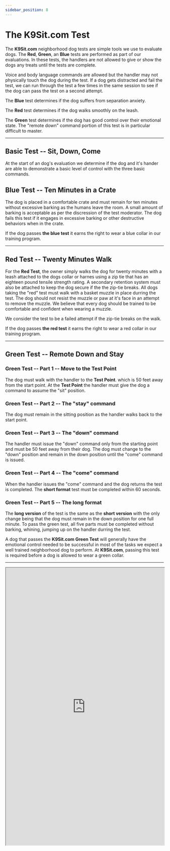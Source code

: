 ```yaml
---
sidebar_position: 8
---
```

# The K9Sit.com Test
The **K9Sit.com** neighborhood dog tests are simple tools we use to evaluate
dogs. The **Red**, **Green**, an **Blue** tests are performed as part of our
evaluations. In these tests, the handlers are not allowed to give or show the
dogs any treats until the tests are complete.

Voice and body language commands are allowed but the handler may not physically
touch the dog during the test. If a dog gets distracted and fail the test, we
can run through the test a few times in the same session to see if the dog can
pass the test on a second attempt.

The **Blue** test determines if the dog suffers from separation anxiety.

The **Red** test determines if the dog walks smoothly on the leash.

The **Green** test determines if the dog has good control over their emotional
state. The "remote down" command portion of this test is in particular
difficult to master.

<hr />

## Basic Test -- Sit, Down, Come
At the start of an dog's evaluation we determine if the dog and it's hander
are able to demonstrate a basic level of control with the three basic commands.

## Blue Test -- Ten Minutes in a Crate
The dog is placed in a comfortable crate and must remain for ten minutes
without excessive barking as the humans leave the room. A small amount of
barking is acceptable as per the discression of the test moderator. The dog
fails this test if it engages in excessive barking or other destructive
behaviors when in the crate.

If the dog passes **the blue test** it earns the right to wear a blue collar in
our training program.

<hr />

## Red Test -- Twenty Minutes Walk
For the **Red Test**, the owner simply walks the dog for twenty minutes with
a leash attached to the dogs collar or harnes using a zip tie that has an
eighteen pound tensile strength rating. A secondary retention system must also
be attached to keep the dog secure if the the zip-tie breaks. All dogs taking
the "red" test must walk with a basket muzzle in place durring the test. The
dog should not resist the muzzle or paw at it's face in an attempt to remove
the muzzle. We believe that every dog should be trained to be comfortable and
confident when wearing a muzzle.

We consider the test to be a failed attempt if the zip-tie breaks on the walk.

If the dog passes **the red test** it earns the right to wear a red collar in
our training program.

<hr />

## Green Test -- Remote Down and Stay

### Green Test -- Part 1 -- Move to the Test Point
The dog must walk with the handler to the **Test Point**. which is 50 feet away
from the start point. At the **Test Point** the handler must give the dog a
command to assume the "sit" position.

### Green Test -- Part 2 -- The "stay" command
The dog must remain in the sitting position as the handler walks back to the
start point.

### Green Test -- Part 3 -- The "down" command
The handler must issue the "down" command only from the starting point and must
be 50 feet away from their dog. The dog must change to the "down" position and
remain in the down position until the "come" command is issued.

### Green Test -- Part 4 -- The "come" command
When the handler issues the "come" command and the dog returns the test is
completed. The **short format** test must be completed within 60 seconds.

### Green Test -- Part 5 -- The long format
The **long version** of the test is the same as the **short version** with the
only change being that the dog must remain in the down position for one full
minute. To pass the green test, all five parts must be completed without
barking, whining, jumping up on the handler durring the test.

A dog that passes the **K9Sit.com Green Test** will generally have the
emotional control needed to be successful in most of the tasks we expect a well
trained neighborhood dog to perform. At **K9Sit.com**, passing this test is
required before a dog is allowed to wear a green collar.

<hr/>

<iframe
allowfullscreen 
height="881"
src="https://www.youtube.com/embed/6OcUVazF-4M?rel=0"
title="The Green Test"
width="100%"
/>
